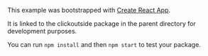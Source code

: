 This example was bootstrapped with [Create React App](https://github.com/facebook/create-react-app).

It is linked to the clickoutside package in the parent directory for development purposes.

You can run `npm install` and then `npm start` to test your package.
